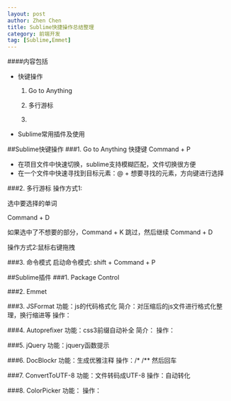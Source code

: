 ```yaml
---
layout: post
author: Zhen Chen
title: Sublime快捷操作总结整理
category: 前端开发
tag: [Sublime,Emmet]
---
```

####内容包括
* 快键操作
	1. Go to Anything
	2. 多行游标
	
	
	10. 
	
* Sublime常用插件及使用


##Sublime快键操作
###1. Go to Anything
快捷键 Command + P

* 在项目文件中快速切换，sublime支持模糊匹配，文件切换很方便
* 在一个文件中快速寻找到目标元素：@ + 想要寻找的元素，方向键进行选择

###2. 多行游标
操作方式1:

选中要选择的单词

Command + D

如果选中了不想要的部分，Command + K 跳过，然后继续 Command + D 

操作方式2:鼠标右键拖拽


###3. 命令模式
启动命令模式: shift + Command + P



##Sublime插件
###1. Package Control

###2. Emmet

###3. JSFormat
功能：js的代码格式化
简介：对压缩后的js文件进行格式化整理，换行缩进等
操作：

###4. Autoprefixer
功能：css3前缀自动补全
简介：
操作：

###5. jQuery
功能：jquery函数提示

###6. DocBlockr
功能：生成优雅注释
操作：/*   /** 然后回车

###7. ConvertToUTF-8
功能：文件转码成UTF-8
操作：自动转化

###8. ColorPicker
功能：
操作：